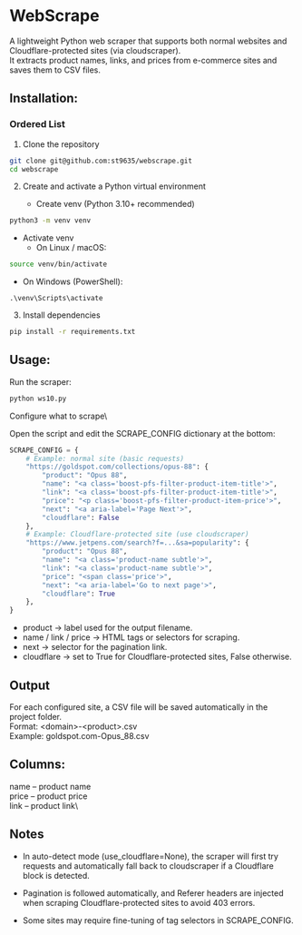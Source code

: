 # **WebScrape**

A lightweight Python web scraper that supports both normal websites and Cloudflare-protected sites (via cloudscraper).\
It extracts product names, links, and prices from e-commerce sites and saves them to CSV files.

## Installation:

### Ordered List
1. Clone the repository
```bash
git clone git@github.com:st9635/webscrape.git
cd webscrape
```

2. Create and activate a Python virtual environment

   - Create venv (Python 3.10+ recommended)
```bash
python3 -m venv venv
```

   - Activate venv
     - On Linux / macOS:

```bash
source venv/bin/activate
```

   - On Windows (PowerShell):

```cmd.exe
.\venv\Scripts\activate
```

3. Install dependencies
```bash
pip install -r requirements.txt
```

## Usage:

Run the scraper:

```bash
python ws10.py
```

Configure what to scrape\

Open the script and edit the SCRAPE_CONFIG dictionary at the bottom:

```python
SCRAPE_CONFIG = {
    # Example: normal site (basic requests)
    "https://goldspot.com/collections/opus-88": {
        "product": "Opus 88",
        "name": "<a class='boost-pfs-filter-product-item-title'>",
        "link": "<a class='boost-pfs-filter-product-item-title'>",
        "price": "<p class='boost-pfs-filter-product-item-price'>",
        "next": "<a aria-label='Page Next'>",
        "cloudflare": False
    },
    # Example: Cloudflare-protected site (use cloudscraper)
    "https://www.jetpens.com/search?f=...&sa=popularity": {
        "product": "Opus 88",
        "name": "<a class='product-name subtle'>",
        "link": "<a class='product-name subtle'>",
        "price": "<span class='price'>",
        "next": "<a aria-label='Go to next page'>",
        "cloudflare": True
    },
}
```
+ product → label used for the output filename.
+ name / link / price → HTML tags or selectors for scraping.
+ next → selector for the pagination link.
+ cloudflare → set to True for Cloudflare-protected sites, False otherwise.


Output
---

For each configured site, a CSV file will be saved automatically in the project folder.\
Format: \<domain>-\<product>.csv\
Example: goldspot.com-Opus_88.csv

Columns:
---
name – product name\
price – product price\
link – product link\


Notes
---
+ In auto-detect mode (use_cloudflare=None), the scraper will first try requests and automatically fall back to cloudscraper if a Cloudflare block is detected.

+ Pagination is followed automatically, and Referer headers are injected when scraping Cloudflare-protected sites to avoid 403 errors.

+ Some sites may require fine-tuning of tag selectors in SCRAPE_CONFIG.